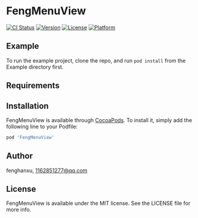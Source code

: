 # FengMenuView

[![CI Status](https://img.shields.io/travis/fenghanxu/FengMenuView.svg?style=flat)](https://travis-ci.org/fenghanxu/FengMenuView)
[![Version](https://img.shields.io/cocoapods/v/FengMenuView.svg?style=flat)](https://cocoapods.org/pods/FengMenuView)
[![License](https://img.shields.io/cocoapods/l/FengMenuView.svg?style=flat)](https://cocoapods.org/pods/FengMenuView)
[![Platform](https://img.shields.io/cocoapods/p/FengMenuView.svg?style=flat)](https://cocoapods.org/pods/FengMenuView)

## Example

To run the example project, clone the repo, and run `pod install` from the Example directory first.

## Requirements

## Installation

FengMenuView is available through [CocoaPods](https://cocoapods.org). To install
it, simply add the following line to your Podfile:

```ruby
pod 'FengMenuView'
```

## Author

fenghanxu, 1162851277@qq.com

## License

FengMenuView is available under the MIT license. See the LICENSE file for more info.
